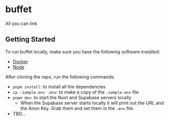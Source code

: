 # buffet

All you can link

## Getting Started

To run buffet locally, make sure you have the following software installed:
- [Docker](https://docker.com)
- [Node](https://nodejs.org)

After cloning the repo, run the following commands:
- `pnpm install`: to install all the dependencies
- `cp .sample.env .env`: to make a copy of the `.sample.env` file
- `pnpm dev`: to start the Nuxt and Supabase servers locally
  - When the Supabase server starts locally it will print out the URL and the Anon Key. Grab them and set them in the `.env` file.
- TBD...